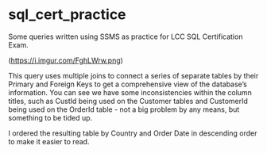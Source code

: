 # sql_cert_practice
Some queries written using SSMS as practice for LCC SQL Certification Exam. 

(https://i.imgur.com/FghLWrw.png)

This query uses multiple joins to connect a series of separate tables by their Primary and Foreign Keys to get a comprehensive view of the database’s information. You can see we have some inconsistencies within the column titles, such as CustId being used on the Customer tables and CustomerId being used on the OrderId table - not a big problem by any means, but something to be tided up. 

I ordered the resulting table by Country and Order Date in descending order to make it easier to read. 
